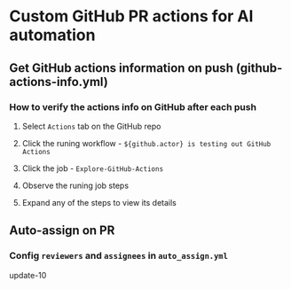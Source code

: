 # Custom GitHub PR actions for AI automation

[//]: # (update, commit and PR on this file for testing GitHub actions)

## Get GitHub actions information on push (github-actions-info.yml)

### How to verify the actions info on GitHub after each push

1. Select `Actions` tab on the GitHub repo

1. Click the runing workflow - `${github.actor} is testing out GitHub Actions`

1. Click the job - `Explore-GitHub-Actions`

1. Observe the runing job steps

1. Expand any of the steps to view its details

## Auto-assign on PR

### Config `reviewers` and `assignees` in `auto_assign.yml`

update-10